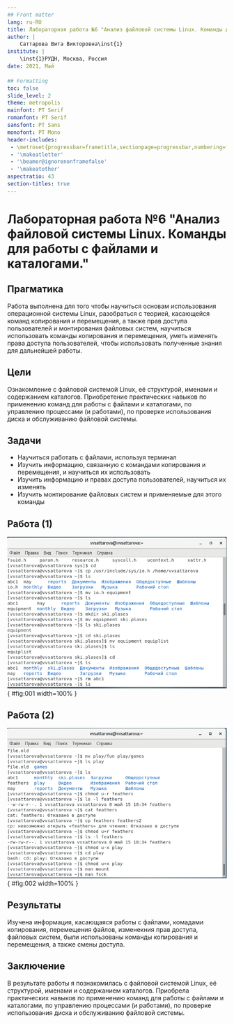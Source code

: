 ```yaml
---
## Front matter
lang: ru-RU
title: Лабораторная работа №6 "Анализ файловой системы Linux. Команды для работы с файлами и каталогами." 
author: |
	Саттарова Вита Викторовна\inst{1}
institute: |
	\inst{1}РУДН, Москва, Россия
date: 2021, Май

## Formatting
toc: false
slide_level: 2
theme: metropolis
mainfont: PT Serif
romanfont: PT Serif
sansfont: PT Sans
monofont: PT Mono
header-includes: 
 - \metroset{progressbar=frametitle,sectionpage=progressbar,numbering=fraction}
 - '\makeatletter'
 - '\beamer@ignorenonframefalse'
 - '\makeatother'
aspectratio: 43
section-titles: true
---
```


# Лабораторная работа №6 "Анализ файловой системы Linux. Команды для работы с файлами и каталогами." 

## Прагматика

Работа выполнена для того чтобы научиться основам использования операционной системы Linux, разобраться с теорией, касающейся команд копирования и перемещения, а также прав доступа пользователей и монтирования файловых систем, научиться использовать команды копирования и перемещения, уметь изменять права доступа пользователей, чтобы использовать полученные знания для дальнейшей работы.

## Цели

Ознакомление с файловой системой Linux, её структурой, именами и содержанием каталогов. Приобретение практических навыков по применению команд для работы с файлами и каталогами, по управлению процессами (и работами), по проверке использования диска и обслуживанию файловой системы.

## Задачи

-	Научиться работать с файлами, используя терминал
-	Изучить информацию, связанную с командами копирования и перемещения, и научиться их использовать
-	Изучить информацию и правах доступа пользователей, научиться их изменять
-   Изучить монтирование файловых систем и применяемые для этого команды

## Работа (1)

![Рис 1.](image/image1.jpg){ #fig:001 width=100% }

## Работа (2)

![Рис 2.](image/image2.jpg){ #fig:002 width=100% }

## Результаты

Изучена информация, касающаяся работы с файлами, комадами копирования, перемещения файлов, изменекния прав доступа, файловых систем, были использованы команды копирования и перемещения, а также смены доступа.

## Заключение

В результате работы я познакомилась с файловой системой Linux, её структурой, именами и содержанием каталогов. Приобрела практических навыков по применению команд для работы с файлами и каталогами, по управлению процессами (и работами), по проверке использования диска и обслуживанию файловой системы.